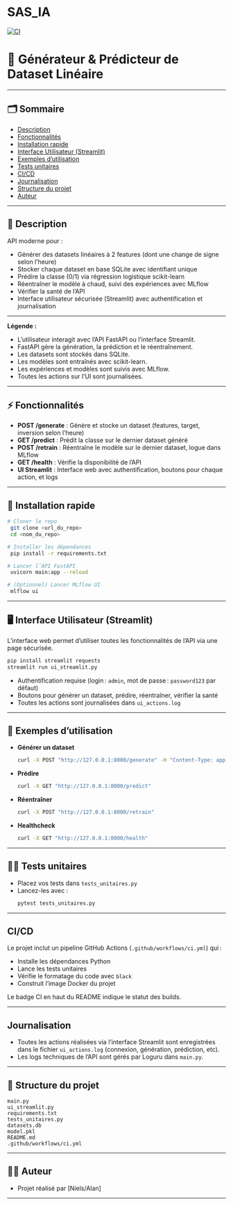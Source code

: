 # SAS_IA

[![CI](https://github.com/<votre-utilisateur>/<votre-repo>/actions/workflows/ci.yml/badge.svg)](https://github.com/<votre-utilisateur>/<votre-repo>/actions/workflows/ci.yml)

# 🚀 Générateur & Prédicteur de Dataset Linéaire

---

## 🗂️ Sommaire
- [Description](#-description)
- [Fonctionnalités](#-fonctionnalités)
- [Installation rapide](#-installation-rapide)
- [Interface Utilisateur (Streamlit)](#-interface-utilisateur-streamlit)
- [Exemples d’utilisation](#-exemples-dutilisation)
- [Tests unitaires](#-tests-unitaires)
- [CI/CD](#cicd)
- [Journalisation](#journalisation)
- [Structure du projet](#-structure-du-projet)
- [Auteur](#-auteur)

---

## 📝 Description

API moderne pour :
- Générer des datasets linéaires à 2 features (dont une change de signe selon l’heure)
- Stocker chaque dataset en base SQLite avec identifiant unique
- Prédire la classe (0/1) via régression logistique scikit-learn
- Réentraîner le modèle à chaud, suivi des expériences avec MLflow
- Vérifier la santé de l’API
- Interface utilisateur sécurisée (Streamlit) avec authentification et journalisation

---

**Légende :**
- L’utilisateur interagit avec l’API FastAPI ou l’interface Streamlit.
- FastAPI gère la génération, la prédiction et le réentraînement.
- Les datasets sont stockés dans SQLite.
- Les modèles sont entraînés avec scikit-learn.
- Les expériences et modèles sont suivis avec MLflow.
- Toutes les actions sur l’UI sont journalisées.

---

## ⚡ Fonctionnalités

- **POST /generate** : Génère et stocke un dataset (features, target, inversion selon l’heure)
- **GET /predict** : Prédit la classe sur le dernier dataset généré
- **POST /retrain** : Réentraîne le modèle sur le dernier dataset, logue dans MLflow
- **GET /health** : Vérifie la disponibilité de l’API
- **UI Streamlit** : Interface web avec authentification, boutons pour chaque action, et logs

---

## 🚀 Installation rapide

```bash
# Cloner le repo
 git clone <url_du_repo>
 cd <nom_du_repo>

# Installer les dépendances
 pip install -r requirements.txt

# Lancer l’API FastAPI
 uvicorn main:app --reload

# (Optionnel) Lancer MLflow UI
 mlflow ui
```

---

## 🖥️ Interface Utilisateur (Streamlit)

L’interface web permet d’utiliser toutes les fonctionnalités de l’API via une page sécurisée.

```bash
pip install streamlit requests
streamlit run ui_streamlit.py
```

- Authentification requise (login : `admin`, mot de passe : `password123` par défaut)
- Boutons pour générer un dataset, prédire, réentraîner, vérifier la santé
- Toutes les actions sont journalisées dans `ui_actions.log`

---

## 🧪 Exemples d’utilisation

- **Générer un dataset**
  ```bash
  curl -X POST "http://127.0.0.1:8000/generate" -H "Content-Type: application/json" -d "{\"n_samples\": 100}"
  ```
- **Prédire**
  ```bash
  curl -X GET "http://127.0.0.1:8000/predict"
  ```
- **Réentraîner**
  ```bash
  curl -X POST "http://127.0.0.1:8000/retrain"
  ```
- **Healthcheck**
  ```bash
  curl -X GET "http://127.0.0.1:8000/health"
  ```

---

## 🧑‍🔬 Tests unitaires

- Placez vos tests dans `tests_unitaires.py`
- Lancez-les avec :
  ```bash
  pytest tests_unitaires.py
  ```

---

## CI/CD

Le projet inclut un pipeline GitHub Actions (`.github/workflows/ci.yml`) qui :
- Installe les dépendances Python
- Lance les tests unitaires
- Vérifie le formatage du code avec `black`
- Construit l’image Docker du projet

Le badge CI en haut du README indique le statut des builds.

---

## Journalisation

- Toutes les actions réalisées via l’interface Streamlit sont enregistrées dans le fichier `ui_actions.log` (connexion, génération, prédiction, etc).
- Les logs techniques de l’API sont gérés par Loguru dans `main.py`.

---

## 📂 Structure du projet

```
main.py
ui_streamlit.py
requirements.txt
tests_unitaires.py
datasets.db
model.pkl
README.md
.github/workflows/ci.yml
```

---

## 👨‍💻 Auteur

- Projet réalisé par [Niels/Alan]

---
